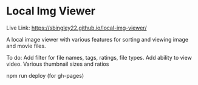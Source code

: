 # Local Img Viewer

Live Link: https://sbingley22.github.io/local-img-viewer/

A local image viewer with various features for sorting and viewing image and movie files.


To do:
Add filter for file names, tags, ratings, file types.
Add ability to view video.
Various thumbnail sizes and ratios

npm run deploy (for gh-pages)
